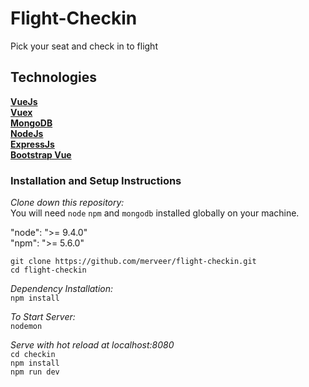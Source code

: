 # Flight-Checkin
Pick your seat and check in to flight

## Technologies

[**VueJs**](https://vuejs.org/)<br/>
[**Vuex**](https://vuex.vuejs.org/)<br/>
[**MongoDB**](https://www.mongodb.com/)<br/>
[**NodeJs**](https://nodejs.org/en/)<br/>
[**ExpressJs**](https://expressjs.com/)<br/>
[**Bootstrap Vue**](https://bootstrap-vue.js.org/)<br/>

### Installation and Setup Instructions

*Clone down this repository:*<br/>
You will need `node` `npm` and `mongodb` installed globally on your machine.

"node": ">= 9.4.0"<br/>
"npm": ">= 5.6.0"

```git clone https://github.com/merveer/flight-checkin.git```<br/>
```cd flight-checkin```

*Dependency Installation:*<br/>
```npm install```

*To Start Server:*<br/>
```nodemon```

*Serve with hot reload at localhost:8080*<br/>
  ```cd checkin```<br/>
  ```npm install```<br/>
  ```npm run dev```
